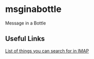 # msginabottle
Message in a Bottle


## Useful Links

[List of things you can search for in IMAP](https://l.messenger.com/l.php?u=https%3A%2F%2Fgist.github.com%2Fmartinrusev%2F6121028&h=AT2xceGt7hx9P8qkSm3oq1iQ2yNc45Z2STZlsQLn_6uXqupAaPsgs-LlEDiMf9I2PDclq1HarIMDTipl2rSIu_Mr-bYKdQ5oYs4OK54COcac-1bqsA0-wzoBv8c)
